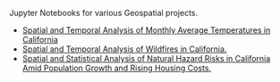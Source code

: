 Jupyter Notebooks for various Geospatial projects.
- [Spatial and Temporal Analysis of Monthly Average Temperatures in California](https://github.com/dpoonam/AI-ML-DataScience/blob/main/GeoScience/notebooks/California_Temperature_Spatial_Temporal_Analysis.ipynb)
- [Spatial and Temporal Analysis of Wildfires in California.](https://github.com/dpoonam/AI-ML-DataScience/blob/main/GeoScience/notebooks/California_Wildfire_Analysis.ipynb)
- [Spatial and Statistical Analysis of Natural Hazard Risks in California Amid Population Growth and Rising Housing Costs.](https://github.com/dpoonam/AI-ML-DataScience/blob/main/GeoScience/notebooks/California_NaturalHazards_Analysis.ipynb)
